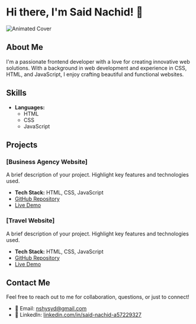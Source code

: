 
# Hi there, I'm Said Nachid! 👋

![Animated Cover](https://your-image-url.com/animated-cover.gif)

## About Me

I'm a passionate frontend developer with a love for creating innovative web solutions. With a background in web development and experience in CSS, HTML, and JavaScript, I enjoy crafting beautiful and functional websites.

## Skills

- **Languages:**
  - HTML
  - CSS
  - JavaScript

## Projects

### [Business Agency Website]
A brief description of your project. Highlight key features and technologies used.
- **Tech Stack:** HTML, CSS, JavaScript
- [GitHub Repository](https://github.com/saidnachid/business-agency-website)
- [Live Demo](https://saidnachid.github.io/business-agency-website/)

### [Travel Website]
A brief description of your project. Highlight key features and technologies used.
- **Tech Stack:** HTML, CSS, JavaScript
- [GitHub Repository](https://github.com/saidnachid/travel-website)
- [Live Demo](https://saidnachid.github.io/travel-website/)

## Contact Me

Feel free to reach out to me for collaboration, questions, or just to connect!

- 📧 Email: [nshysyd@gmail.com](mailto:nshysyd@gmail.com)
- 💼 LinkedIn: [linkedin.com/in/said-nachid-a57229327](https://www.linkedin.com/in/said-nachid-a57229327/)
```
